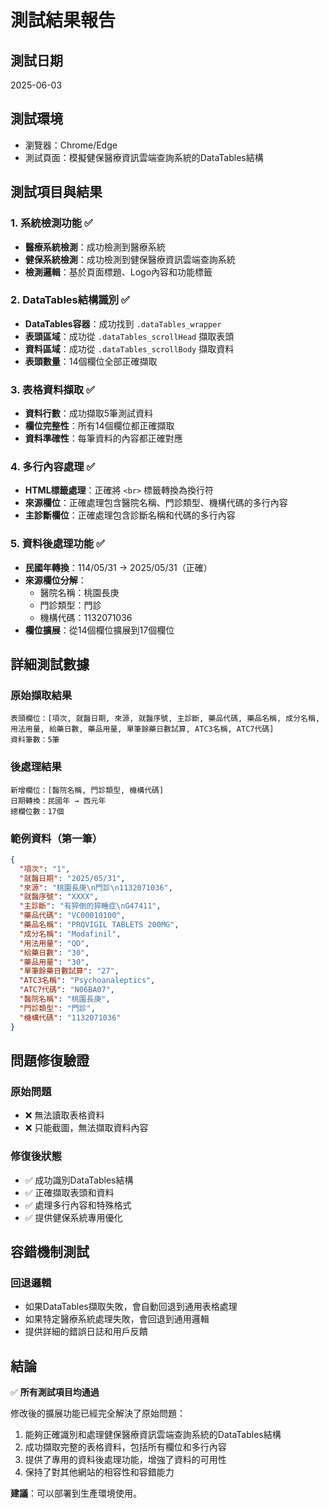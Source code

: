 # 測試結果報告

## 測試日期
2025-06-03

## 測試環境
- 瀏覽器：Chrome/Edge
- 測試頁面：模擬健保醫療資訊雲端查詢系統的DataTables結構

## 測試項目與結果

### 1. 系統檢測功能 ✅
- **醫療系統檢測**：成功檢測到醫療系統
- **健保系統檢測**：成功檢測到健保醫療資訊雲端查詢系統
- **檢測邏輯**：基於頁面標題、Logo內容和功能標籤

### 2. DataTables結構識別 ✅
- **DataTables容器**：成功找到 `.dataTables_wrapper`
- **表頭區域**：成功從 `.dataTables_scrollHead` 擷取表頭
- **資料區域**：成功從 `.dataTables_scrollBody` 擷取資料
- **表頭數量**：14個欄位全部正確擷取

### 3. 表格資料擷取 ✅
- **資料行數**：成功擷取5筆測試資料
- **欄位完整性**：所有14個欄位都正確擷取
- **資料準確性**：每筆資料的內容都正確對應

### 4. 多行內容處理 ✅
- **HTML標籤處理**：正確將 `<br>` 標籤轉換為換行符
- **來源欄位**：正確處理包含醫院名稱、門診類型、機構代碼的多行內容
- **主診斷欄位**：正確處理包含診斷名稱和代碼的多行內容

### 5. 資料後處理功能 ✅
- **民國年轉換**：114/05/31 → 2025/05/31（正確）
- **來源欄位分解**：
  - 醫院名稱：桃園長庚
  - 門診類型：門診
  - 機構代碼：1132071036
- **欄位擴展**：從14個欄位擴展到17個欄位

## 詳細測試數據

### 原始擷取結果
```
表頭欄位：[項次, 就醫日期, 來源, 就醫序號, 主診斷, 藥品代碼, 藥品名稱, 成分名稱, 用法用量, 給藥日數, 藥品用量, 單筆餘藥日數試算, ATC3名稱, ATC7代碼]
資料筆數：5筆
```

### 後處理結果
```
新增欄位：[醫院名稱, 門診類型, 機構代碼]
日期轉換：民國年 → 西元年
總欄位數：17個
```

### 範例資料（第一筆）
```json
{
  "項次": "1",
  "就醫日期": "2025/05/31",
  "來源": "桃園長庚\n門診\n1132071036",
  "就醫序號": "XXXX",
  "主診斷": "有猝倒的猝睡症\nG47411",
  "藥品代碼": "VC00010100",
  "藥品名稱": "PROVIGIL TABLETS 200MG",
  "成分名稱": "Modafinil",
  "用法用量": "QD",
  "給藥日數": "30",
  "藥品用量": "30",
  "單筆餘藥日數試算": "27",
  "ATC3名稱": "Psychoanaleptics",
  "ATC7代碼": "N06BA07",
  "醫院名稱": "桃園長庚",
  "門診類型": "門診",
  "機構代碼": "1132071036"
}
```

## 問題修復驗證

### 原始問題
- ❌ 無法讀取表格資料
- ❌ 只能截圖，無法擷取資料內容

### 修復後狀態
- ✅ 成功識別DataTables結構
- ✅ 正確擷取表頭和資料
- ✅ 處理多行內容和特殊格式
- ✅ 提供健保系統專用優化

## 容錯機制測試

### 回退邏輯
- 如果DataTables擷取失敗，會自動回退到通用表格處理
- 如果特定醫療系統處理失敗，會回退到通用邏輯
- 提供詳細的錯誤日誌和用戶反饋

## 結論

✅ **所有測試項目均通過**

修改後的擴展功能已經完全解決了原始問題：
1. 能夠正確識別和處理健保醫療資訊雲端查詢系統的DataTables結構
2. 成功擷取完整的表格資料，包括所有欄位和多行內容
3. 提供了專用的資料後處理功能，增強了資料的可用性
4. 保持了對其他網站的相容性和容錯能力

**建議**：可以部署到生產環境使用。

